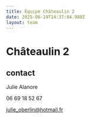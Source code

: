 ```yaml
---
title: Équipe Châteaulin 2
date: 2025-06-19T14:37:04.988Z
layout: team
---
```


# Châteaulin 2



## contact 

Julie Alanore

06 69 18 52 67

julie_oberlin@hotmail.fr

